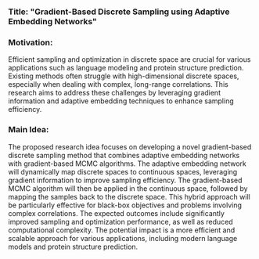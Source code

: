 ### Title: "Gradient-Based Discrete Sampling using Adaptive Embedding Networks"

### Motivation:
Efficient sampling and optimization in discrete space are crucial for various applications such as language modeling and protein structure prediction. Existing methods often struggle with high-dimensional discrete spaces, especially when dealing with complex, long-range correlations. This research aims to address these challenges by leveraging gradient information and adaptive embedding techniques to enhance sampling efficiency.

### Main Idea:
The proposed research idea focuses on developing a novel gradient-based discrete sampling method that combines adaptive embedding networks with gradient-based MCMC algorithms. The adaptive embedding network will dynamically map discrete spaces to continuous spaces, leveraging gradient information to improve sampling efficiency. The gradient-based MCMC algorithm will then be applied in the continuous space, followed by mapping the samples back to the discrete space. This hybrid approach will be particularly effective for black-box objectives and problems involving complex correlations. The expected outcomes include significantly improved sampling and optimization performance, as well as reduced computational complexity. The potential impact is a more efficient and scalable approach for various applications, including modern language models and protein structure prediction.